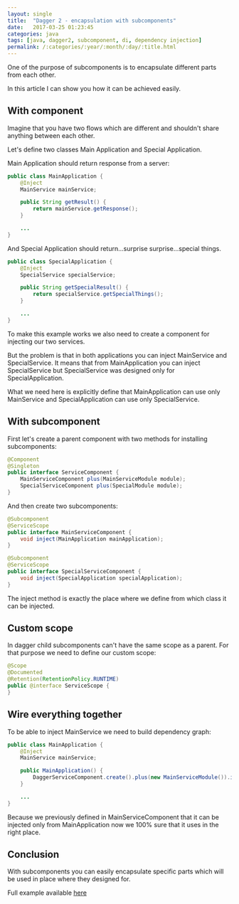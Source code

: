 ```yaml
---
layout: single
title:  "Dagger 2 - encapsulation with subcomponents"
date:   2017-03-25 01:23:45
categories: java
tags: [java, dagger2, subcomponent, di, dependency injection]
permalink: /:categories/:year/:month/:day/:title.html
---
```


One of the purpose of subcomponents is to encapsulate different parts from each other.

In this article I can show you how it can be achieved easily.

## With component
Imagine that you have two flows which are different and shouldn't share anything between each other.

Let's define two classes Main Application and Special Application.

Main Application should return response from a server:

```java
public class MainApplication {
    @Inject
    MainService mainService;

    public String getResult() {
        return mainService.getResponse();
    }

    ...
}
```
And Special Application should return...surprise surprise...special things.
```java
public class SpecialApplication {
    @Inject
    SpecialService specialService;

    public String getSpecialResult() {
        return specialService.getSpecialThings();
    }

    ...
}
```

To make this example works we also need to create a component for injecting our two services.

But the problem is that in both applications you can inject MainService and SpecialService. It means that from MainApplication you can inject SpecialService but SpecialService was designed only for SpecialApplication.

What we need here is explicitly define that MainApplication can use only MainService and SpecialApplication can use only SpecialService.

## With subcomponent

First let's create a parent component with two methods for installing subcomponents:

```java
@Component
@Singleton
public interface ServiceComponent {
    MainServiceComponent plus(MainServiceModule module);
    SpecialServiceComponent plus(SpecialModule module);
}
```

And then create two subcomponents:

```java
@Subcomponent
@ServiceScope
public interface MainServiceComponent {
    void inject(MainApplication mainApplication);
}

@Subcomponent
@ServiceScope
public interface SpecialServiceComponent {
    void inject(SpecialApplication specialApplication);
}
```
The inject method is exactly the place where we define from which class it can be injected.

## Custom scope

In dagger child subcomponents can't have the same scope as a parent. For that purpose we need to define our custom scope:

```java
@Scope
@Documented
@Retention(RetentionPolicy.RUNTIME)
public @interface ServiceScope {
}
```

## Wire everything together

To be able to inject MainService we need to build dependency graph:

```java
public class MainApplication {
    @Inject
    MainService mainService;

    public MainApplication() {
        DaggerServiceComponent.create().plus(new MainServiceModule()).inject(this);
    }

    ...
}
```

Because we previously defined in MainServiceComponent that it can be injected only from MainApplication now we 100% sure that it uses in the right place.

## Conclusion

With subcomponents you can easily encapsulate specific parts which will be used in place where they designed for.

Full example available [here](https://github.com/rustamgaifullin/dagger-example-java)
